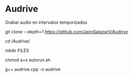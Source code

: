 # Audrive
Grabar audio en intervalos temporizados

git clone --depth=1 https://github.com/JairoSalazarV/Audrive

cd /Audrive/

mkdir FILES

chmod a+x autorun.sh

g++ audrive.cpp -o audrive
